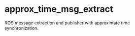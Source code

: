 # approx_time_msg_extract
ROS message extraction and publisher with approximate time synchronization.
